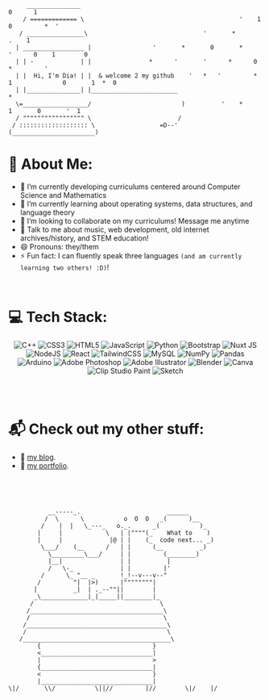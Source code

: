      
```
     _______________                                                              0      1     
    / ============= \                                           '    1     0         *  '
   / ________________\                                '       *          .    1
  | _________________ |                 '       *       0       *       '      0    1        0
  | | -             | |                *      '       '      *      0          *         '
  | |  Hi, I'm Dia! | |  & welcome 2 my github    '   *   '         * 1              0       1  *  0 
  | |_______________| |________________________                           *
  \=__________________/                         )          '    *            1       0       '  1
  / """"""""""""""""" \                        /   
 / ::::::::::::::::::: \                  =D--'
(_______________________)

```

# 💫 About Me:
- 🔭 I’m currently developing curriculums centered around Computer Science and Mathematics 
- 🌱 I’m currently learning about operating systems, data structures, and language theory
- 👯 I’m looking to collaborate on my curriculums! Message me anytime
- 💬 Talk to me about music, web development, old internet archives/history, and STEM education!
- 😄 Pronouns: they/them
- ⚡ Fun fact: I can fluently speak three languages ```(and am currently learning two others! :D)```!
<br>

# 💻 Tech Stack:
<div align = "center">

![C++](https://img.shields.io/badge/c++-%2300599C.svg?style=for-the-badge&logo=c%2B%2B&logoColor=white) ![CSS3](https://img.shields.io/badge/css3-%231572B6.svg?style=for-the-badge&logo=css3&logoColor=white) ![HTML5](https://img.shields.io/badge/html5-%23E34F26.svg?style=for-the-badge&logo=html5&logoColor=white) ![JavaScript](https://img.shields.io/badge/javascript-%23323330.svg?style=for-the-badge&logo=javascript&logoColor=%23F7DF1E) ![Python](https://img.shields.io/badge/python-3670A0?style=for-the-badge&logo=python&logoColor=ffdd54) ![Bootstrap](https://img.shields.io/badge/bootstrap-%238511FA.svg?style=for-the-badge&logo=bootstrap&logoColor=white) ![Nuxt JS](https://img.shields.io/badge/Nuxt-002E3B?style=for-the-badge&logo=nuxt.js&logoColor=#00DC82) ![NodeJS](https://img.shields.io/badge/node.js-6DA55F?style=for-the-badge&logo=node.js&logoColor=white) ![React](https://img.shields.io/badge/react-%2320232a.svg?style=for-the-badge&logo=react&logoColor=%2361DAFB) ![TailwindCSS](https://img.shields.io/badge/tailwindcss-%2338B2AC.svg?style=for-the-badge&logo=tailwind-css&logoColor=white) ![MySQL](https://img.shields.io/badge/mysql-4479A1.svg?style=for-the-badge&logo=mysql&logoColor=white) ![NumPy](https://img.shields.io/badge/numpy-%23013243.svg?style=for-the-badge&logo=numpy&logoColor=white) ![Pandas](https://img.shields.io/badge/pandas-%23150458.svg?style=for-the-badge&logo=pandas&logoColor=white) ![Arduino](https://img.shields.io/badge/-Arduino-00979D?style=for-the-badge&logo=Arduino&logoColor=white) ![Adobe Photoshop](https://img.shields.io/badge/adobe%20photoshop-%2331A8FF.svg?style=for-the-badge&logo=adobe%20photoshop&logoColor=white) ![Adobe Illustrator](https://img.shields.io/badge/adobe%20illustrator-%23FF9A00.svg?style=for-the-badge&logo=adobe%20illustrator&logoColor=white) ![Blender](https://img.shields.io/badge/blender-%23F5792A.svg?style=for-the-badge&logo=blender&logoColor=white) ![Canva](https://img.shields.io/badge/Canva-%2300C4CC.svg?style=for-the-badge&logo=Canva&logoColor=white) ![Clip Studio Paint](https://img.shields.io/badge/ClipStudioPaint-%23CFD3D3.svg?style=for-the-badge&logo=ClipStudioPaint&logoColor=white) ![Sketch](https://img.shields.io/badge/Sketch-FFB387?style=for-the-badge&logo=sketch&logoColor=black) 

</div>

<br>
<br>

# 📬 Check out my other stuff:
- 📙 [my blog](https://claudias.online).
- 💼 [my portfolio](https://www.claudiayamamoto.com).

<br>
<br>

```

           __-----_.                        ______
          /  \      \           o  O  O   _(      )__
         /    |  |   \_---_   o._.      _(           )_
        |     |            \   | |""""(_    What to    )
        |     |             |@ | |    (_  code next... _)
         \___/    (__      /   | |      (__          _)
           \_________\___/     | |         (________)
           |__|                | |          |
           /   \-_             | |         |'
         /      \_ "__ _       !_!--v---v--"
        /         "|  |>)      |""""""""|
       |          _|  | ._--""||        |
       _\_____________|_|_____||________|_
      /                                   \
     /_____________________________________\
     /                                     \
    /_______________________________________\
    /                                       \
   /_________________________________________\
        {                               }
        <_______________________________|
        |                               >
        {_______________________________|               
        <                               }            
        |_______________________________|            
\|/       \\/           \||//         |//        \|/    |/

```


